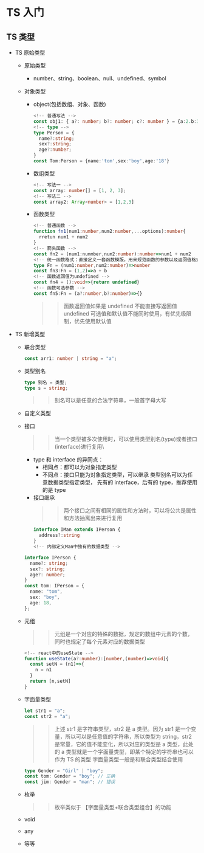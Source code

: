 # TS 入门

## TS 类型

- TS 原始类型

  - 原始类型
    - number、string、boolean、null、undefined、symbol
  - 对象类型

    - object(包括数组、对象、函数)
      ```typescript
      <!-- 普通写法 -->
      const obj1: { a?: number; b?: number; c?: number } = {a:2.b:3.c:4}
      <!-- type -->
      type Person = {
        name?:string;
        sex?:string;
        age?:number;
      }
      const Tom:Person = {name:'tom',sex:'boy',age:'18'}
      ```
    - 数组类型
      ```typescript
      <!-- 写法一 -->
      const array: number[] = [1, 2, 3];
      <!-- 写法二 -->
      const array2: Array<number> = [1,2,3]
      ```
    - 函数类型
      ```typescript
      <!-- 普通函数 -->
      function fn1(num1:number,num2:number,...options):number{
        rretun num1 + num2
      }
      <!-- 箭头函数 -->
      const fn2 = (num1:nunmber,num2:number):number=>num1 + num2
      <!-- 统一函数格式：直接定义一套函数模版，用来规范函数的参数以及返回值格式 -->
      type Fn = (num1:number,num2:number)=>number
      const fn3:Fn = (1,2)=>a + b
      <!-- 函数返回值为undefined -->
      const fn4 = ():void=>{return undefined}
      <!-- 函数可选参数 -->
      const fn5:Fn = (a?:number,b?:number)=>{}
      ```
      > > 函数返回值如果是 undefined 不能直接写返回值 undefined
      > > 可选值和默认值不能同时使用，有优先级限制，优先使用默认值

- TS 新增类型

  - 联合类型
    ```typescript
    const arr1: number | string = "a";
    ```
  - 类型别名
    ```typescript
    type 别名 = 类型;
    type s = string;
    ```
    > > 别名可以是任意的合法字符串，一般首字母大写
  - 自定义类型
  - 接口

    > > 当一个类型被多次使用时，可以使用类型别名(type)或者接口(interface)进行复用\

    - type 和 interface 的异同点：
      - 相同点：都可以为对象指定类型
      - 不同点：接口只能为对象指定类型，可以继承
        类型别名可以为任意数据类型指定类型，
        先有的 interface，后有的 type，推荐使用的是 type
    - 接口继承
      > > 两个接口之间有相同的属性和方法时，可以将公共是属性和方法抽离出来进行复用
      ```typescript
      interface IMan extends IPerson {
        address?:string
      }
      <!-- 内部定义Man中独有的数据类型 -->
      ```

    ```typescript
    interface IPerson {
      name?: string;
      sex?: string;
      age?: number;
    }
    const tom: IPerson = {
      name: "tom",
      sex: "boy",
      age: 18,
    };
    ```

  - 元组
    > > 元组是一个对应的特殊的数据，规定的数组中元素的个数，同时也规定了每个元素对应的数据类型
    ```typescript
    <!-- react中的useState -->
    function useState(a?:number):[number,(number)=>void]{
      const setN = (n1)=>{
        n = n1
      }
      return [n,setN]
    }
    ```
  - 字面量类型

    ```typescript
    let str1 = "a";
    const str2 = "a";
    ```

    > > 上述 str1 是字符串类型，str2 是 a 类型。因为 str1 是一个变量，所以可以是任意值的字符串，所以类型为 string，str2 是常量，它的值不能变化，所以对应的类型是 a 类型，此处的 a 类型就是一个字面量类型，即某个特定的字符串也可以作为 TS 的类型
    > > 字面量类型一般是和联合类型结合使用

    ```typescript
    type Gender = "Girl" | "boy";
    const tom: Gender = "boy"; // 正确
    const jim: Gender = "man"; // 错误
    ```

  - 枚举
    > > 枚举类似于 【字面量类型+联合类型组合】的功能
  - void
  - any
  - 等等
